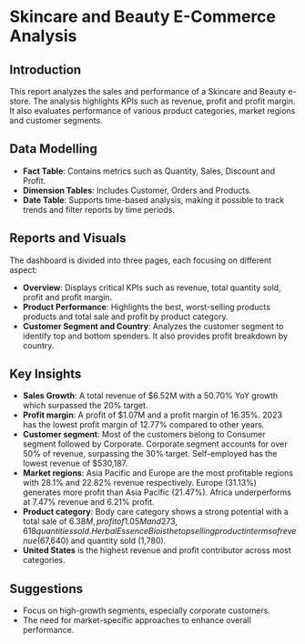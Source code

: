 # **Skincare and Beauty E-Commerce Analysis**
## **Introduction**
This report analyzes the sales and performance of a Skincare and Beauty e-store. The analysis highlights KPIs such as revenue, profit and profit margin. It also evaluates performance of various product categories, market regions and customer segments.

## Data Modelling
- **Fact Table**: Contains metrics such as Quantity, Sales, Discount and Profit.
- **Dimension Tables**: Includes Customer, Orders and Products.
- **Date Table**: Supports time-based analysis, making it possible to track trends and filter reports by time periods.

## Reports and Visuals
The dashboard is divided into three pages, each focusing on different aspect:
- **Overview**: Displays critical KPIs such as revenue, total quantity sold, profit and profit margin.
- **Product Performance**: Highlights the best, worst-selling products products and total sale and profit by product category.
- **Customer Segment and Country**: Analyzes the customer segment to identify top and bottom spenders. It also provides profit breakdown by country.

## Key Insights
* __Sales Growth__: A total revenue of $6.52M with a 50.70% YoY growth which surpassed the 20% target.
* __Profit margin__: A profit of $1.07M and a profit margin of 16.35%. 2023 has the lowest profit margin of 12.77% compared to other years.
* __Customer segment__: Most of the customers belong to Consumer segment followed by Corporate. Corporate segment accounts for over 50% of revenue, surpassing the 30% target. Self-employed has the lowest revenue of $530,187.
* __Market regions__: Asia Pacific and Europe are the most profitable regions with 28.1% and 22.82% revenue respectively. Europe (31.13%) generates more profit than Asia Pacific (21.47%). Africa underperforms at 7.47% revenue and 6.21% profit.
* __Product category__: Body care category shows a strong potential with a total sale of $6.38M, profit of 1.05M and 273,618 quantities sold. Herbal Essence Bio is the top selling product in terms of revenue ($67,640) and quantity sold (1,780).
* __United States__ is the highest revenue and profit contributor across most categories.

## Suggestions
* Focus on high-growth segments, especially corporate customers.
* The need for market-specific approaches to enhance overall performance.
